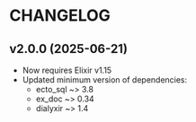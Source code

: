 # CHANGELOG

## v2.0.0 (2025-06-21)

- Now requires Elixir v1.15
- Updated minimum version of dependencies:
  - ecto_sql ~> 3.8
  - ex_doc ~> 0.34
  - dialyxir ~> 1.4
